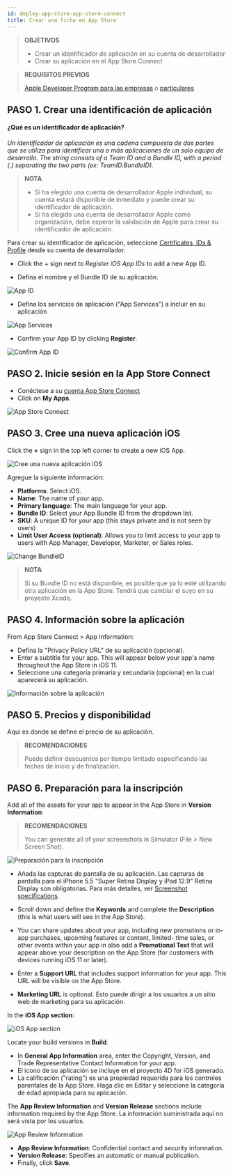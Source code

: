 ```yaml
---
id: deploy-app-store-app-store-connect
title: Crear una ficha en App Store
---
```


> **OBJETIVOS**
> 
> * Crear un identificador de aplicación en su cuenta de desarrollador
> * Crear su aplicación en el App Store Connect

> **REQUISITOS PREVIOS**
> 
> [Apple Developer Program para las empresas](register-apple-developer-program-organization.html) o [particulares](register-apple-developer-program-individual.html)


## PASO 1. Crear una identificación de aplicación

#### ¿Qué es un identificador de aplicación?

*Un identificador de aplicación es una cadena compuesta de dos partes que se utiliza para identificar una o más aplicaciones de un solo equipo de desarrollo. The string consists of a Team ID and a Bundle ID, with a period (.) separating the two parts (ex: TeamID.BundleID).*

> **NOTA**
> 
> * Si ha elegido una cuenta de desarrollador Apple individual, su cuenta estará disponible de inmediato y puede crear su identificador de aplicación.
> * Si ha elegido una cuenta de desarrollador Apple como organización, debe esperar la validación de Apple para crear su identificador de aplicación.

Para crear su identificador de aplicación, seleccione [Certificates, IDs & Profile](https://developer.apple.com/account/ios/identifier/bundle) desde su cuenta de desarrollador.

* Click the + sign next to *Register iOS App IDs* to add a new App ID.

* Defina el nombre y el Bundle ID de su aplicación.

![App ID](assets/en/deploy-app-store/Developer-account-App-ID.png)

* Defina los servicios de aplicación ("App Services") a incluir en su aplicación

![App Services](assets/en/deploy-app-store/App-Services-to-include.png)

* Confirm your App ID by clicking **Register**.

![Confirm App ID](assets/en/deploy-app-store/Confirm-App-ID.png)

## PASO 2. Inicie sesión en la App Store Connect

* Conéctese a su [cuenta App Store Connect](https://appstoreconnect.apple.com)
* Click on **My Apps**.

![App Store Connect](assets/en/deploy-app-store/App-Store-Connect-home-page.png)

## PASO 3. Cree una nueva aplicación iOS

Click the **+** sign in the top left corner to create a new iOS App.

![Cree una nueva aplicación iOS](assets/en/deploy-app-store/Create-new-iOS-App.png)

Agregue la siguiente información:

* **Platforms**: Select iOS.
* **Name**: The name of your app.
* **Primary language**: The main language for your app.
* **Bundle ID**: Select your App Bundle ID from the dropdown list.
* **SKU**: A unique ID for your app (this stays private and is not seen by users)
* **Limit User Access (optional)**: Allows you to limit access to your app to users with App Manager, Developer, Marketer, or Sales roles.

![Change BundleID](assets/en/deploy-app-store/Change-BundleID-Xcode-Project.png)

> **NOTA**
> 
> Si su Bundle ID no está disponible, es posible que ya lo esté utilizando otra aplicación en la App Store. Tendrá que cambiar el suyo en su proyecto Xcode.

## PASO 4. Información sobre la aplicación

From App Store Connect > App Information:

* Defina la "Privacy Policy URL" de su aplicación (opcional).
* Enter a subtitle for your app. This will appear below your app's name throughout the App Store in iOS 11.
* Seleccione una categoría primaria y secundaria (opcional) en la cual aparecerá su aplicación.

![Información sobre la aplicación](assets/en/deploy-app-store/App-Store-Connect-app-information.png)

## PASO 5. Precios y disponibilidad

Aquí es donde se define el precio de su aplicación.

> **RECOMENDACIONES**
> 
> Puede definir descuentos por tiempo limitado especificando las fechas de inicio y de finalización.

## PASO 6. Preparación para la inscripción

Add all of the assets for your app to appear in the App Store in **Version Information**:

> **RECOMENDACIONES**
> 
> You can generate all of your screenshots in Simulator (File > New Screen Shot).

![Preparación para la inscripción](assets/en/deploy-app-store/Prepare-for-submission-screenshot-description.png)

* Añada las capturas de pantalla de su aplicación. Las capturas de pantalla para el iPhone 5.5 "Super Retina Display y iPad 12.9" Retina Display son obligatorias. Para más detalles, ver [Screenshot specifications](https://help.apple.com/app-store-connect/#/devd274dd925).

* Scroll down and define the **Keywords** and complete the **Description** (this is what users will see in the App Store).
* You can share updates about your app, including new promotions or in-app purchases, upcoming features or content, limited- time sales, or other events within your app in also add a **Promotional Text** that will appear above your description on the App Store (for customers with devices running iOS 11 or later).
* Enter a **Support URL** that includes support information for your app. This URL will be visible on the App Store.
* **Marketing URL** is optional. Esto puede dirigir a los usuarios a un sitio web de marketing para su aplicación.

In the **iOS App section**:

![iOS App section](assets/en/deploy-app-store/Prepare-for-submission-build-icon.png)

Locate your build versions in **Build**.

* In **General App Information** area, enter the Copyright, Version, and Trade Representative Contact Information for your app.
* El icono de su aplicación se incluye en el proyecto 4D for iOS generado.
* La calificación ("rating") es una propiedad requerida para los controles parentales de la App Store. Haga clic en Editar y seleccione la categoría de edad apropiada para su aplicación.

The **App Review Information** and **Version Release** sections include information required by the App Store. La información suministrada aquí no será vista por los usuarios.

![App Review Information](assets/en/deploy-app-store/Prepare-for-submission-review-information.png)

* **App Review Information**: Confidential contact and security information.
* **Version Release**: Specifies an automatic or manual publication.
* Finally, click **Save**.

